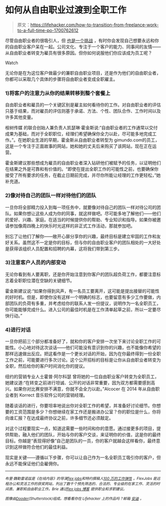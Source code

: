 # 如何从自由职业过渡到全职工作

> 原文：<https://lifehacker.com/how-to-transition-from-freelance-work-to-a-full-time-po-1700762612>

尽管自由职业者的很吸引人，但 [也是一个挑战](http://lifehacker.com/how-to-to-better-manage-your-freelance-income-1530335057) ，有时你会发现自己想要永远和你的自由职业客户呆在一起。公司文化、专注于一个客户的能力、同事间的友情——从自由职业者转变为雇员有很多原因。但你如何说服他们你应该成为员工呢？

Watch

无论你是在为这位客户做最少的兼职自由职业项目，还是作为他们的自由职业者，你都可以采取几个具体的步骤将自由职业者变成全职雇主。

### 1)将客户的注意力从你的结果转移到整个套餐上

自由职业者和雇员的一个关键区别是雇主如何看待你的工作。对自由职业者的评估只基于结果，而对雇员的评估则基于承诺、方法、个性、团队合作、工作时间以及许多其他变量。

桉树传媒 的联合创始人兼负责人凯瑟琳·霍金斯说:“自由职业者的工作通常以交付成果为基础，而对于全职职位，经理们希望确保你全力以赴，尽可能多地完成工作。”。在她职业生涯的早期，霍金斯从自由职业者转型为 gimundo.com的员工，这是一个专注于正面故事的网站，她和她的丈夫后来购买了该网站，现在正在运营。

霍金斯建议那些想成为雇员的自由职业者深入钻研他们被赋予的任务，以证明他们在结果之外是可靠和有价值的。“即使在提出全职工作的可能性之前，也要确保你接受了所有要求的任务，在截止日期前完成，并尽你所能让经理的工作更轻松，”她补充道。

### **2)像对待自己的团队一样对待他们的团队**

一旦你将全部精力投入到每一项任务中，就要像对待自己的团队一样对待公司的团队。如果你想让这些人成为你的同事，就这样做吧。尽可能多地了解他们——他们的爱好、兴趣、家庭。在适当的时候提供你的帮助、专业知识和指导。如果你被邀请参加像周四晚上的快乐时光这样的非正式工作活动，那就参加吧。

别忘了让他们了解你——敞开心扉分享你的兴趣，最终目标是建立牢固的工作和友好关系。虽然这不一定是你的目标，但与你的自由职业客户的团队相处的一大好处是获得该组织人员配置和招聘的内幕，这将我们带到第三步。

### 3)注意客户人员的内部变动

无论你看到有人要离职，还是你开始注意到你客户的团队超负荷工作，都要注意标志着全职职位潜在空缺的关键细节。

霍金斯建议说:“如果你得到风声，有一名员工要离开，这可能是提出接替的可能性的好时机。但是，即使你没有这样一个明确的标志，也要留意有多少工作要做，内部团队的负荷有多重，并考虑给你的联系人发一份提议，说明作为一名全职员工，你可能能够完成什么。进入公司的最佳时机是在工作清单起草之前，所以一定要尽快行动。”

### 4)进行对话

一旦你把前三个部分都准备好了，就和你的客户安排一次坐下来讨论全职工作的可能性。小心地对待这次谈话——他们可能没有意识到你的兴趣，也不能像你希望的那样迅速做出反应。把这看作是一个更长对话的开始，因为在你最终得到一份全职工作之前，可能要进行多次讨论。这个公开招标的目标是让你从自由职业者转变为全职，然后给你的客户时间消化你的提议。

纽约的营销专业人士霍普·阿尔科瑟 曾将她的一位自由职业客户转变为全职员工，她建议道:“在转变之前进行坦诚、公开的对话非常重要，因为双方都需要感到高兴。如果你对比赛安排不满意，你就不会全力以赴。”Alcocer 在 2014 年从自由职业者到 Korrect 音乐软件公司的营销经理。

随着谈话的进行，你要坦率地说出你对全职工作的希望，并准备好讨论细节。你想要的工资范围是多少？你想继续在家工作还是搬进办公室？你的职位是什么，你将向谁汇报？在达成最终协议之前，许多细节还必须敲定。

对这个过程要现实一点，知道这需要一些时间和你的意愿。通过接更多的项目，提供帮助，融入他们的团队，开始与你的客户交谈，来证明你的价值，这是你的最终目标。你越是“表现得好像”自己是团队的一员，你的客户就越会这样看你，最终意识到这样做符合他们的最佳利益。

现实是关键——遵循以下步骤，你可以让自己作为一名全职员工吸引你的客户，但永远不能保证他们会雇佣你。

* * *

*<small>布里·魏勒雷诺兹是《在线内容》的导演</small>*[*<small>flex jobs</small>*](http://www.flexjobs.com/)*<small>和特约撰稿人</small>*[*<small>100 万的工作弹性</small>*](http://www.workflexibility.org/) *<small>。FlexJobs 是远程办公和灵活工作的获奖网站，列出了数千个预先筛选的、合法的、专业级的在家工作、灵活的时间表、兼职和自由职业工作。Brie 通过</small>*[*<small>flex jobs 博客</small>*](http://www.flexjobs.com/blog/) *<small>提供职业和求职建议。</small>*

*<small>图像由</small>*[*<small>Dooder</small>*](http://www.shutterstock.com/pic-211382344/stock-vector-online-income.html)*<small>(Shutterstock)组成。想看看你在 Lifehacker 上的作品吗？邮箱</small>* [*<small>安迪</small>*](mailto:andy@lifehacker.com) *<small>。</small>*